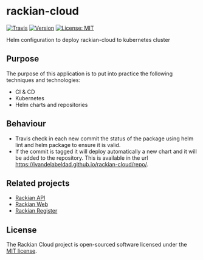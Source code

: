 # rackian-cloud

[![Travis](https://img.shields.io/travis/ivandelabeldad/rackian-cloud.svg?style=flat-square)](https://travis-ci.org/ivandelabeldad/rackian-cloud)
[![Version](https://img.shields.io/badge/version-1.0.2-orange.svg?style=flat-square)](https://github.com/ivandelabeldad/rackian-cloud)
[![License: MIT](https://img.shields.io/badge/license-MIT-yellow.svg?style=flat-square)](https://github.com/ivandelabeldad/rackian-cloud/blob/master/LICENSE)

Helm configuration to deploy rackian-cloud to kubernetes cluster

## Purpose

The purpose of this application is to put into practice the following techniques and technologies:
* CI & CD
* Kubernetes
* Helm charts and repositories

## Behaviour

* Travis check in each new commit the status of the package using helm lint and helm package to ensure it is valid.
* If the commit is tagged it will deploy automatically a new chart and it will be added to the repository. This is available in the url https://ivandelabeldad.github.io/rackian-cloud/repo/.

## Related projects

* [Rackian API](https://github.com/ivandelabeldad/rackian-api)
* [Rackian Web](https://github.com/ivandelabeldad/rackian-web)
* [Rackian Register](https://github.com/ivandelabeldad/rackian-register)

## License

The Rackian Cloud project is open-sourced software licensed under
the [MIT license](https://github.com/ivandelabeldad/rackian-cloud/blob/master/LICENSE).
